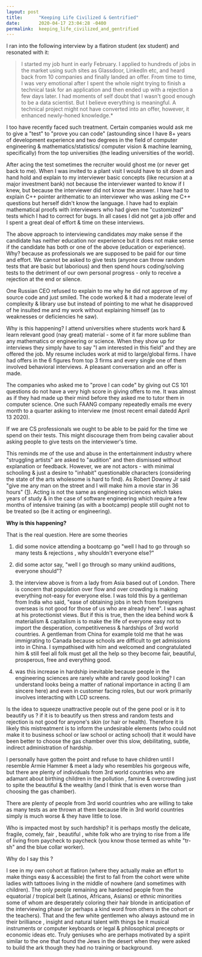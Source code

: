 ```yaml
---
layout: post
title:      "Keeping Life Civilized & Gentrified"
date:       2020-04-17 23:04:28 -0400
permalink:  keeping_life_civilized_and_gentrified
---
```



I ran into the following interview by a flatiron student (ex student) and resonated with it:

> I started my job hunt in early February. I applied to hundreds of jobs in the market using such sites as Glassdoor, LinkedIn etc, and heard back from 10 companies and finally landed an offer. From time to time, I was very emotional after I spent the whole night trying to finish a technical task for an application and then ended up with a rejection a few days later. I had moments of self doubt that I wasn't good enough to be a data scientist. But I believe everything is meaningful. A technical project might not have converted into an offer, however, it enhanced newly-honed knowledge.*
>  

I too have recently faced such treatment. Certain companies would ask me to give a "test" to "prove you can code" (astounding since I have 8+ years of development experience and two degrees in the field of computer engineering & mathematics/statistics/ computer vision & machine learning, specifically) from the top universities (the leading universities of the world). 

After acing the test sometimes the recruiter would ghost me (or never get back to me). When I was invited to a plant visit I would have to sit down and hand hold and explain to my interviewer basic concepts (like recursion at a major investment bank) not because the interviewer wanted to know if I knew, but because the interviewer did not know the answer. I have had to explain C++ pointer arithematic to an interviewer who was asking me C++ questions but herself didn't know the language. I have had to explain mathematical proofs with interviewers who had given me "customized" tests which I had to correct for bugs. In all cases I did not get a job offer and I spent a great deal of effort & time on these interviews.

The above approach to interviewing candidates *may* make sense if the candidate has neither education nor experience but it does not make sense if the candidate has both or one of the above (education or experience). Why? because as professionals we are supposed to be paid for our time and effort. We cannot be asked to give tests (anyone can throw random tests that are basic but laborious) and then spend hours coding/solving tests to the detriment of our own personal progress - only to receive a rejection at the end or silence. 

One Russian CEO refused to explain to me why he did not approve of my source code and just smiled. The code worked &  it had a moderate level of complexity & library use but instead of pointing to me what he disapproved of he insulted me and my work without explaining himself (as to weaknesses or deficiencies he saw). 

Why is this happening? I attend universities where students work hard & learn relevant good (nay great) material - some of it far more sublime than any mathematics or engineering or science. When they show up for interviews they simply have to say "I am interested in this field" and they are offered the job. My resume includes work at mid to large/global firms. I have had offers in the 6 figures from top 3 firms and every single one of them involved behavioral interviews. A pleasant conversation and an offer is made. 

The companies who asked me to "prove I can code" by giving out CS 101 questions do not have a very high score in giving offers to me. It was almost as if they had made up their mind before they asked me to tutor them in computer science. One such FAANG company repeatedly emails me every month to a quarter asking to interview me (most recent email datedd April 13 2020). 


If we are CS professionals we ought to be able to be paid for the time we spend on their tests. This might discourage them from being cavalier about asking people to give tests on the interviewer's time. 


This reminds me of the use and abuse in the entertainment industry where "struggling artists" are asked to "audition" and then dismissed without explanation or feedback. However, we are not actors - with minimal schooling & just a desire to "inhabit" questionable characters (considering the state of the arts wholesome is hard to find). As Robert Downey Jr said "give me any man on the street and I will make him a movie star in 36 hours" ([1](https://www.youtube.com/watch?v=-mnoItCi32Y)). Acting is not the same as engineering sciences which takes years of study & in the case of software engineering which require a few months of intensive training  (as with a bootcamp) people still ought not to be treated so (be it acting or engineering). 

**Why is this happening?**

That is the real question. Here are some theories


1) did some novice attending a bootcamp go "well I had to go through so many tests & rejections , why shouldn't everyone else?"

2) did some actor say, "well I go through so many unkind auditions, everyone should"?

3) the interview above is from a lady from Asia based out of London. There is concern that population over flow and over crowding is making everything not-easy for everyone else. I was told this by a gentleman from India who said, "ease of obtaining jobs in tech from foreigners overseas is not good for those of us who are already here". I was aghast at his protectionist views. But if this is true, then the idea behind work & materialism & capitalism is to make the life of everyone easy not to import the desperation, competitiveness & hardships of 3rd world countries. A gentleman from China for example told me that he was immigrating to Canada because schools are difficult to get admissions into in China. I sympathised with him and welcomed and congratulated him & still feel all folk must get all the help so they become fair, beautiful, prosperous, free and everything good. 


4) was this increase in hardship inevitable because people in the engineering sciences are rarely white and rarely good looking? I can understand looks being a matter of national importance in acting (I am sincere here) and even in customer facing roles, but our work primarily involves interacting with LCD screens. 


Is the idea to squeeze unattractive people out of the gene pool or is it to beautify us ? if it is to beautify us then stress and random tests and rejection is not good for anyone's skin (or hair or health). Therefore it is likely this mistreatment is to inform the undesirable elements (who could not make it to business school or law school or acting school) that it would have been better to choose the gas chamber over this slow, debilitating, subtle, indirect administration of hardship. 

I personally have gotten the point and refuse to have children until I resemble Armie Hammer & meet a lady who resembles his gorgeous wife, but there are plenty of individuals from 3rd world countries who are adamant about birthing children in the pollution , famine & overcrowding just to spite the beautiful & the wealthy (and I think that is even worse than choosing the gas chamber). 


There are plenty of people from 3rd world countries who are willing to take as many tests as are thrown at them because life in 3rd world countries simply is much worse & they have little to lose. 


Who is impacted most by such hardship? it is perhaps mostly the delicate, fragile, comely, fair , beautiful , white folk who are trying to rise from a life of living from paycheck to paycheck (you know those termed as white "tr-sh" and the blue collar worker). 

Why do I say this ?

I see in my own cohort at flatiron (where they actually make an effort to make things easy & accessible) the first to fall from the cohort were white ladies with tattooes living in the middle of nowhere (and sometimes with children). The only people remaining are hardened people from the equatorial / tropical belt (Latinos, Africans, Asians) or ethnic minorities some of whom are desperately coloring their hair blonde in anticipation of the interviewing phase (or perhaps a kind word from others in the cohort or the teachers). That and the few white gentlemen who always astound me in their brilliance , insight and natural talent with things be it musical instruments or computer keyboards or legal & philosophical precepts or economic ideas etc. Truly geniuses who are perhaps motivated by a spirit similar to the one that found the Jews in the desert when they were asked to build the ark though they had no training or background. 




